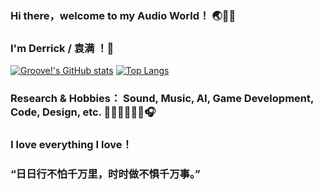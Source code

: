 ### Hi there，welcome to my Audio World！ 🌏🌌🌊
### I'm Derrick / 袁满 ！👋

[![Groove!'s GitHub stats](https://github-readme-stats-git-masterrstaa-rickstaa.vercel.app/api?username=Derrick-Yuan&show_icons=true&theme=radical)](https://github.com/Derrick-Yuan/github-readme-stats)
[![Top Langs](https://github-readme-stats-git-masterrstaa-rickstaa.vercel.app/api/top-langs/?username=Derrick-Yuan&layout=compact)](https://github.com/Derrick-Yuan/github-readme-stats)

### Research & Hobbies： Sound, Music, AI, Game Development, Code, Design, etc. 🎸🎹🥁🎻🎺🎤🎧
### I love everything I love！
### “日日行不怕千万里，时时做不惧千万事。”

<!--
**Derrick-Yuan/Derrick-Yuan** is a ✨ _special_ ✨ repository because its `README.md` (this file) appears on your GitHub profile.

Here are some ideas to get you started:

- 🔭 I’m currently working on ...
- 🌱 I’m currently learning ...
- 👯 I’m looking to collaborate on ...
- 🤔 I’m looking for help with ...
- 💬 Ask me about ...
- 📫 How to reach me: ...
- 😄 Pronouns: ...
- ⚡ Fun fact: ...
-->
